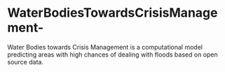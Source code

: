 # WaterBodiesTowardsCrisisManagement-
Water Bodies towards Crisis Management is a computational model predicting areas  with high chances of dealing with floods based on open source data.
